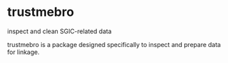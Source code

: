 # trustmebro
inspect and clean SGIC-related data

trustmebro is a package designed specifically to inspect and prepare data for linkage. 
